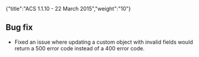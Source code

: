 {"title":"ACS 1.1.10 - 22 March 2015","weight":"10"}

## Bug fix

* Fixed an issue where updating a custom object with invalid fields would return a 500 error code instead of a 400 error code.

